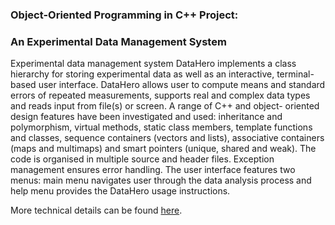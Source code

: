 ### Object-Oriented Programming in C++ Project:
### An Experimental Data Management System

Experimental data management system DataHero implements a class hierarchy for storing experimental data as well as an interactive, terminal-based user interface. DataHero allows user to compute means and standard errors of repeated measurements, supports real and complex data types and reads input from file(s) or screen. A range of C++ and object- oriented design features have been investigated and used: inheritance and polymorphism, virtual methods, static class members, template functions and classes, sequence containers (vectors and lists), associative containers (maps and multimaps) and smart pointers (unique, shared and weak). The code is organised in multiple source and header files. Exception management ensures error handling. The user interface features two menus: main menu navigates user through the data analysis process and help menu provides the DataHero usage instructions.

More technical details can be found [here](https://drive.google.com/file/d/0B-V4Od_F8P0aM09LQk91U2VWMXM/view?usp=sharing).